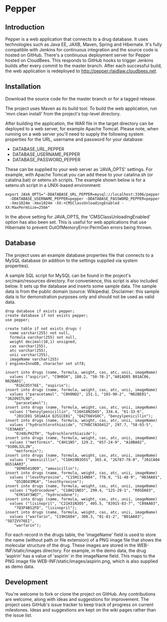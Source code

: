 Pepper
======


Introduction
------------

Pepper is a web application that connects to a drug database.  It uses
technologies such as Java EE, JAXB, Maven, Spring and Hibernate.  It's fully
compatible with Jenkins for continuous integration and the source code is
hosted on GitHub.  There's a continuous deployment server for Pepper hosted on
CloudBees.  This responds to GitHub hooks to trigger Jenkins builds after every
commit to the master branch.  After each successful build, the web application
is redeployed to http://pepper.rlaidlaw.cloudbees.net.


Installation
------------

Download the source code for the master branch or for a tagged release.

The project uses Maven as its build tool.  To build the web application, run
'mvn clean install' from the project's top-level directory.

After building the application, the WAR file in the target directory can be
deployed to a web server, for example Apache Tomcat.  Please note, when running
on a web server you'll need to supply the following system properties for the
URL, username and password for your database:

* DATABASE_URL_PEPPER
* DATABASE_USERNAME_PEPPER
* DATABASE_PASSWORD_PEPPER

These can be supplied to your web server as 'JAVA_OPTS' settings.  For example,
with Apache Tomcat you can add these to your catalina.sh (or catalina.bat) or
setenv.sh scripts.  The example shown below is for a setenv.sh script in a
UNIX-based environment:

```
export JAVA_OPTS="-DDATABASE_URL_PEPPER=mysql://localhost:3306/pepper
  -DDATABASE_USERNAME_PEPPER=pepper -DDATABASE_PASSWORD_PEPPER=pepper
  -Xms1024m -Xmx1024m -XX:+CMSClassUnloadingEnabled -XX:MaxPermSize=256m"
```

In the above setting for JAVA_OPTS, the 'CMSClassUnloadingEnabled' option
has also been set.  This is useful for web applications that use Hibernate to
prevent OutOfMemoryError:PermGen errors being thrown.


Database
--------

The project uses an example database properties file that connects to a MySQL
database (in addition to the settings supplied via system properties).

A sample SQL script for MySQL can be found in the project's src/main/resources
directory.  For convenience, this script is also included below.  It sets up the
database and inserts some sample data.  The sample data is from the public
domain (source: Wikipedia).  Disclaimer: this sample data is for demonstration
purposes only and should not be used as valid data.

```
drop database if exists pepper;
create database if not exists pepper;
use pepper;

create table if not exists drugs (
  name varchar(255) not null,
  formula varchar(255) not null,
  weight decimal(10,1) unsigned,
  cas varchar(255),
  atc varchar(255),
  unii varchar(255),
  imageName varchar(255)
) engine=InnoDB, character set utf8;

insert into drugs (name, formula, weight, cas, atc, unii, imageName)
  values ("aspirin", "C9H8O4", 180.2, "50-78-2","A01AD05 B01AC06, N02BA01",
    "R16CO5Y76E", "aspirin");
insert into drugs (name, formula, weight, cas, atc, unii, imageName)
  values ("paracetamol", "C8H9NO2", 151.1, "103-90-2", "N02BE01", "362O9ITL9D",
    "paracetamol");
insert into drugs (name, formula, weight, cas, atc, unii, imageName)
  values ("benzylpenicillin", "C16H18N2O4S", 334.4, "61-33-6",
    "J01CE01 S01AA14 QJ51CE01", "Q42T66VG0C", "benzylpenicillin");
insert into drugs (name, formula, weight, cas, atc, unii, imageName)
  values ("hydrochlorothiazide", "C7H8ClN3O4S2", 297.7, "58-93-5", "C03AA03",
    "0J48LPH2TH", "hydrochlorothiazide");
insert into drugs (name, formula, weight, cas, atc, unii, imageName)
  values ("metformin", "C4H11N5", 129.2, "657-24-9", "A10BA02", "9100L32L2N",
    "metformin");
insert into drugs (name, formula, weight, cas, atc, unii, imageName)
  values ("amoxicillin", "C16H19N3O5S", 365.4, "26787-78-0", "J01CA04 QG51AA03",
    "9EM05410Q9", "amoxicillin");
insert into drugs (name, formula, weight, cas, atc, unii, imageName)
  values ("levothyroxine", "C15H11I4NO4", 776.9, "51-48-9", "H03AA01",
    "Q51BO43MG4", "levothyroxine");
insert into drugs (name, formula, weight, cas, atc, unii, imageName)
  values ("hydrocodone", "C18H21NO3", 299.4, "125-29-1", "R05DA03",
    "6YKS4Y3WQ7", "hydrocodone");
insert into drugs (name, formula, weight, cas, atc, unii, imageName)
  values ("lisinopril", "C21H31N3O5", 405.5, "83915-83-7", "C09AA03",
    "7Q3P4BS2FD", "lisinopril");
insert into drugs (name, formula, weight, cas, atc, unii, imageName)
  values ("warfarin", "C19H16O4", 308.3, "81-81-2", "B01AA03", "5Q7ZVV76EI",
    "warfarin");
```

For each record in the drugs table, the 'imageName' field is used to store the
name (without path or file extension) of a PNG image file that shows the
molecular structure of the drug.  These images are stored in the
WEB-INF/static/images directory.  For example, in the demo data, the drug
'aspirin' has a value of 'aspirin' in the imageName field.  This maps to the PNG
image file WEB-INF/static/images/aspirin.png, which is also supplied as demo
data.


Development
-----------

You're welcome to fork or clone the project on GitHub.  Any contributions are
welcome, along with ideas and suggestions for improvement.  The project uses
GitHub's issue tracker to keep track of progress on current milestones.  Ideas
and suggestions are kept on the wiki pages rather than the issue list.
